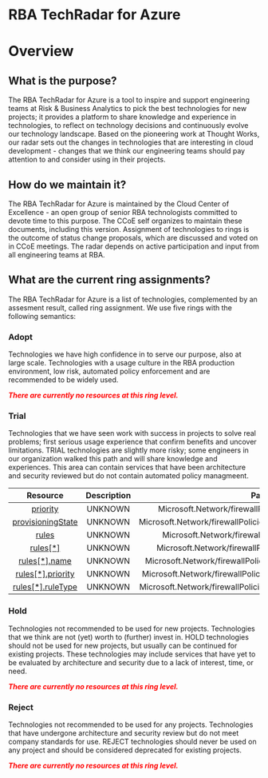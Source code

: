 
RBA TechRadar for Azure
=======================

# Overview

## What is the purpose?


The RBA TechRadar for Azure is a tool to inspire and support engineering teams at Risk & Business Analytics to pick the best technologies for new projects; it provides a platform to share knowledge and experience in technologies, to reflect on technology decisions and continuously evolve our technology landscape.  Based on the pioneering work at Thought Works, our radar sets out the changes in technologies that are interesting in cloud development - changes that we think our engineering teams should pay attention to and consider using in their projects.
## How do we maintain it?


The RBA TechRadar for Azure is maintained by the Cloud Center of Excellence - an open group of senior RBA technologists committed to devote time to this purpose.  The CCoE self organizes to maintain these documents, including this version.  Assignment of technologies to rings is the outcome of status change proposals, which are discussed and voted on in CCoE meetings.  The radar depends on active participation and input from all engineering teams at RBA.
## What are the current ring assignments?


The RBA TechRadar for Azure is a list of technologies, complemented by an assesment result, called ring assignment.  We use five rings with the following semantics:
### Adopt


Technologies we have high confidence in to serve our purpose, also at large scale.  Technologies with a usage culture in the RBA production environment, low risk, automated policy enforcement and are recommended to be widely used.  
  
***<font color="red"> There are currently no resources at this ring level. </font>***
### Trial


Technologies that we have seen work with success in projects to solve real problems;  first serious usage experience that confirm benefits and uncover limitations.  TRIAL technologies are slightly more risky; some engineers in our organization walked this path and will share knowledge and experiences.  This area can contain services that have been architecture and security reviewed but do not contain automated policy managmeent.  

|Resource|Description|Path|Status|
| :---: | :---: | :---: | :---: |
|[priority](https://github.com/openrba/python-azure-techradar/tree/master/Microsoft.Network/firewallPolicies/ruleGroups/priority)|UNKNOWN|Microsoft.Network/firewallPolicies/ruleGroups/priority|TRIAL|
|[provisioningState](https://github.com/openrba/python-azure-techradar/tree/master/Microsoft.Network/firewallPolicies/ruleGroups/provisioningState)|UNKNOWN|Microsoft.Network/firewallPolicies/ruleGroups/provisioningState|TRIAL|
|[rules](https://github.com/openrba/python-azure-techradar/tree/master/Microsoft.Network/firewallPolicies/ruleGroups/rules)|UNKNOWN|Microsoft.Network/firewallPolicies/ruleGroups/rules|TRIAL|
|[rules[*]](https://github.com/openrba/python-azure-techradar/tree/master/Microsoft.Network/firewallPolicies/ruleGroups/rules[*])|UNKNOWN|Microsoft.Network/firewallPolicies/ruleGroups/rules[*]|TRIAL|
|[rules[*].name](https://github.com/openrba/python-azure-techradar/tree/master/Microsoft.Network/firewallPolicies/ruleGroups/rules[*].name)|UNKNOWN|Microsoft.Network/firewallPolicies/ruleGroups/rules[*].name|TRIAL|
|[rules[*].priority](https://github.com/openrba/python-azure-techradar/tree/master/Microsoft.Network/firewallPolicies/ruleGroups/rules[*].priority)|UNKNOWN|Microsoft.Network/firewallPolicies/ruleGroups/rules[*].priority|TRIAL|
|[rules[*].ruleType](https://github.com/openrba/python-azure-techradar/tree/master/Microsoft.Network/firewallPolicies/ruleGroups/rules[*].ruleType)|UNKNOWN|Microsoft.Network/firewallPolicies/ruleGroups/rules[*].ruleType|TRIAL|

### Hold


Technologies not recommended to be used for new projects. Technologies that we think are not (yet) worth to (further) invest in.  HOLD technologies should not be used for new projects, but usually can be continued for existing projects.  These technologies may include services that have yet to be evaluated by architecture and security due to a lack of interest, time, or need.  
  
***<font color="red"> There are currently no resources at this ring level. </font>***
### Reject


Technologies not recommended to be used for any projects. Technologies that have undergone architecture and security review but do not meet company standards for use.  REJECT technologies should never be used on any project and should be considered deprecated for existing projects.  
  
***<font color="red"> There are currently no resources at this ring level. </font>***